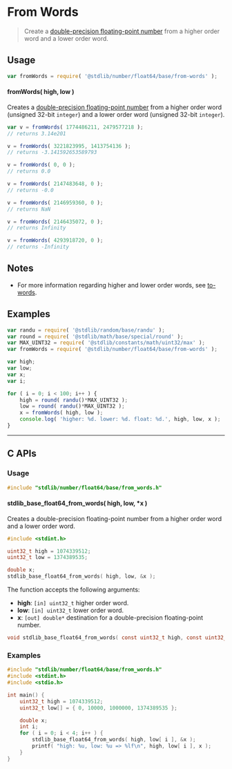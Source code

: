 <!--

@license Apache-2.0

Copyright (c) 2018 The Stdlib Authors.

Licensed under the Apache License, Version 2.0 (the "License");
you may not use this file except in compliance with the License.
You may obtain a copy of the License at

   http://www.apache.org/licenses/LICENSE-2.0

Unless required by applicable law or agreed to in writing, software
distributed under the License is distributed on an "AS IS" BASIS,
WITHOUT WARRANTIES OR CONDITIONS OF ANY KIND, either express or implied.
See the License for the specific language governing permissions and
limitations under the License.

-->

# From Words

> Create a [double-precision floating-point number][ieee754] from a higher order word and a lower order word.

<section class="usage">

## Usage

```javascript
var fromWords = require( '@stdlib/number/float64/base/from-words' );
```

#### fromWords( high, low )

Creates a [double-precision floating-point number][ieee754] from a higher order word (unsigned 32-bit `integer`) and a lower order word (unsigned 32-bit `integer`).

```javascript
var v = fromWords( 1774486211, 2479577218 );
// returns 3.14e201

v = fromWords( 3221823995, 1413754136 );
// returns -3.141592653589793

v = fromWords( 0, 0 );
// returns 0.0

v = fromWords( 2147483648, 0 );
// returns -0.0

v = fromWords( 2146959360, 0 );
// returns NaN

v = fromWords( 2146435072, 0 );
// returns Infinity

v = fromWords( 4293918720, 0 );
// returns -Infinity
```

</section>

<!-- /.usage -->

<section class="notes">

## Notes

-   For more information regarding higher and lower order words, see [to-words][@stdlib/number/float64/base/to-words].

</section>

<!-- /.notes -->

<section class="examples">

## Examples

<!-- eslint no-undef: "error" -->

```javascript
var randu = require( '@stdlib/random/base/randu' );
var round = require( '@stdlib/math/base/special/round' );
var MAX_UINT32 = require( '@stdlib/constants/math/uint32/max' );
var fromWords = require( '@stdlib/number/float64/base/from-words' );

var high;
var low;
var x;
var i;

for ( i = 0; i < 100; i++ ) {
    high = round( randu()*MAX_UINT32 );
    low = round( randu()*MAX_UINT32 );
    x = fromWords( high, low );
    console.log( 'higher: %d. lower: %d. float: %d.', high, low, x );
}
```

</section>

<!-- /.examples -->

<!-- C interface documentation. -->

* * *

<section class="c">

## C APIs

<!-- Section to include introductory text. Make sure to keep an empty line after the intro `section` element and another before the `/section` close. -->

<section class="intro">

</section>

<!-- /.intro -->

<!-- C usage documentation. -->

<section class="usage">

### Usage

```c
#include "stdlib/number/float64/base/from_words.h"
```

#### stdlib_base_float64_from_words( high, low, \*x )

Creates a double-precision floating-point number from a higher order word and a lower order word.

```c
#include <stdint.h>

uint32_t high = 1074339512;
uint32_t low = 1374389535;

double x;
stdlib_base_float64_from_words( high, low, &x );
```

The function accepts the following arguments:

-   **high**: `[in] uint32_t` higher order word.
-   **low**: `[in] uint32_t` lower order word.
-   **x**: `[out] double*` destination for a double-precision floating-point number.

```c
void stdlib_base_float64_from_words( const uint32_t high, const uint32_t low, double *x );
```

</section>

<!-- /.usage -->

<!-- C API usage notes. Make sure to keep an empty line after the `section` element and another before the `/section` close. -->

<section class="notes">

</section>

<!-- /.notes -->

<!-- C API usage examples. -->

<section class="examples">

### Examples

```c
#include "stdlib/number/float64/base/from_words.h"
#include <stdint.h>
#include <stdio.h>

int main() {
    uint32_t high = 1074339512;
    uint32_t low[] = { 0, 10000, 1000000, 1374389535 };

    double x;
    int i;
    for ( i = 0; i < 4; i++ ) {
        stdlib_base_float64_from_words( high, low[ i ], &x );
        printf( "high: %u, low: %u => %lf\n", high, low[ i ], x );
    }
}
```

</section>

<!-- /.examples -->

</section>

<!-- /.c -->

<section class="links">

[ieee754]: https://en.wikipedia.org/wiki/IEEE_754-1985

[@stdlib/number/float64/base/to-words]: https://github.com/stdlib-js/stdlib/tree/develop/lib/node_modules/%40stdlib/math/base/utils/float64-to-words

</section>

<!-- /.links -->

